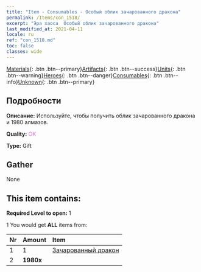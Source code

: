 ```yaml
---
title: "Item - Consumables - Особый облик зачарованного дракона"
permalink: /Items/con_1518/
excerpt: "Эра хаоса  Особый облик зачарованного дракона"
last_modified_at: 2021-04-11
locale: ru
ref: "con_1518.md"
toc: false
classes: wide
---
```

 [Materials](/ru/Items/){: .btn .btn--primary}[Artifacts](/ru/Items/Artifacts/){: .btn .btn--success}[Units](/ru/Items/Units/){: .btn .btn--warning}[Heroes](/ru/Items/Heroes/){: .btn .btn--danger}[Consumables](/ru/Items/Consumables/){: .btn .btn--info}[Unknown](/ru/Items/Unknown/){: .btn .btn--primary}

## Подробности
 **Описание:** Используйте, чтобы получить облик зачарованного дракона и 1980 алмазов.

 **Quality:** <span style="color: #DA70D6">OK</span>

 **Type:** Gift

## Gather

  None

## This item contains:

 **Required Level to open:** 1

 1 You would get **ALL** items  from:

  | Nr | Amount |     Item    |
  |:---|:-------|:------------|
  | 1 | 1 | [Зачарованный дракон](/ru/Items/con_1073/) | 
  | 2 |  **1980x** | <i class="fas fa-gem"/> |  | 
